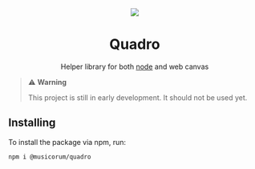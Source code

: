 <center>
  <img src="https://i.imgur.com/gb2AXqk.png"/>
  
  <h1 align="center">Quadro</h1>
  <p align="center">
    Helper library for both <a href="https://www.npmjs.com/package/canvas">node</a> and web canvas
  </p>
</center>

> ⚠️ **Warning**
>
> This project is still in early development. It should not be used yet.

## Installing

To install the package via npm, run:
```
npm i @musicorum/quadro
```
